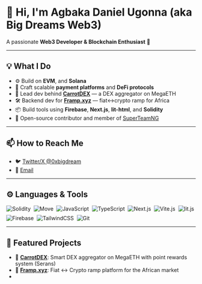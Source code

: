 # 👋 Hi, I'm Agbaka Daniel Ugonna (aka **Big Dreams Web3**)

A passionate **Web3 Developer & Blockchain Enthusiast** 🚀  

---

## 💡 What I Do
- ⚙️ Build on **EVM**, and **Solana**
- 🧾 Craft scalable **payment platforms** and **DeFi protocols**
- 🥕 Lead dev behind [**CarrotDEX**](https://carrotdex.xyz) — a DEX aggregator on MegaETH
- 🛠️ Backend dev for [**Framp.xyz**](https://framp.xyz) — fiat↔crypto ramp for Africa
- 📦 Build tools using **Firebase**, **Next.js**, **lit-html**, and **Solidity**
- 🧠 Open-source contributor and member of [SuperTeamNG](https://x.com/SuperteamNG)

---

## 📫 How to Reach Me

- 🐦 [Twitter/X @0xbigdream](https://x.com/0xbigdream)  
- 📧 [Email](mailto:99craftson@gmail.com)  
---

## ⚙️ Languages & Tools

<div style="display: flex; flex-wrap: wrap; gap: 8px;">
  <img src="https://img.shields.io/badge/Solidity-363636?style=for-the-badge&logo=solidity&logoColor=white" alt="Solidity" />
  <img src="https://img.shields.io/badge/Move-FF4C3B?style=for-the-badge&logo=protonmail&logoColor=white" alt="Move" />
  <img src="https://img.shields.io/badge/JavaScript-F7DF1E?style=for-the-badge&logo=javascript&logoColor=black" alt="JavaScript" />
  <img src="https://img.shields.io/badge/TypeScript-007ACC?style=for-the-badge&logo=typescript&logoColor=white" alt="TypeScript" />
  <img src="https://img.shields.io/badge/Next.js-000000?style=for-the-badge&logo=nextdotjs&logoColor=white" alt="Next.js" />
  <img src="https://img.shields.io/badge/Vite-646CFF?style=for-the-badge&logo=vite&logoColor=white" alt="Vite.js" />
  <img src="https://img.shields.io/badge/lit.js-324FFF?style=for-the-badge&logo=webcomponents.org&logoColor=white" alt="lit.js" />
  <img src="https://img.shields.io/badge/Firebase-FFCA28?style=for-the-badge&logo=firebase&logoColor=black" alt="Firebase" />
  <img src="https://img.shields.io/badge/TailwindCSS-38B2AC?style=for-the-badge&logo=tailwindcss&logoColor=white" alt="TailwindCSS" />
  <img src="https://img.shields.io/badge/Git-F05032?style=for-the-badge&logo=git&logoColor=white" alt="Git" />
</div>

---

## 🧩 Featured Projects
- 🥕 [**CarrotDEX**](https://carrot.xyz): Smart DEX aggregator on MegaETH with point rewards system (Serans)  
- 🌉 [**Framp.xyz**](https://framp.xyz): Fiat ↔ Crypto ramp platform for the African market
- 
